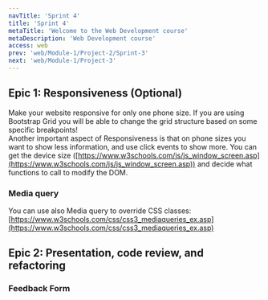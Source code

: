 ```yaml
---
navTitle: 'Sprint 4'
title: 'Sprint 4'
metaTitle: 'Welcome to the Web Development course'
metaDescription: 'Web Development course'
access: web
prev: 'web/Module-1/Project-2/Sprint-3'
next: 'web/Module-1/Project-3'
---
```


## Epic 1: Responsiveness (Optional)

Make your website responsive for only one phone size. If you are using Bootstrap Grid you will be able to change the grid structure based on some specific breakpoints!  
Another important aspect of Responsiveness is that on phone sizes you want to show less information, and use click events to show more. You can get the device size ([https://www.w3schools.com/js/js_window_screen.asp](https://www.w3schools.com/js/js_window_screen.asp)) and decide what functions to call to modify the DOM.

### Media query

You can use also Media query to override CSS classes: [https://www.w3schools.com/css/css3_mediaqueries_ex.asp](https://www.w3schools.com/css/css3_mediaqueries_ex.asp)

## Epic 2: Presentation, code review, and refactoring

### Feedback Form

<embeddediframe title="Project-1-feedback-form" height="1000px" link="https://docs.google.com/forms/d/e/1FAIpQLSdZFQeQeGVGX3PqvhA3MJsiU9QUiMinxTkXMa_sDLvHCDcz4w/viewform?embedded=true"/>
